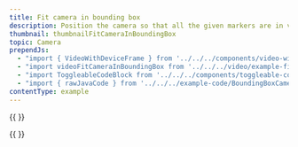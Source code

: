 ```yaml
---
title: Fit camera in bounding box
description: Position the camera so that all the given markers are in view.
thumbnail: thumbnailFitCameraInBoundingBox
topic: Camera
prependJs:
  - "import { VideoWithDeviceFrame } from '../../../components/video-with-device-frame'"
  - "import videoFitCameraInBoundingBox from '../../../video/example-fitcamerainboundingbox.mp4'"
  - "import ToggleableCodeBlock from '../../../components/toggleable-code-block'"
  - "import { rawJavaCode } from '../../../example-code/BoundingBoxCameraActivity.js'"
contentType: example
---
```


{{
  <VideoWithDeviceFrame
    videoFile={videoFitCameraInBoundingBox}
    rotation="vertical"
    device="pixel-2"
  />
}}

<!-- Any notes about this example would go here.  -->

{{
  <ToggleableCodeBlock
    java={rawJavaCode}
  />
}}
